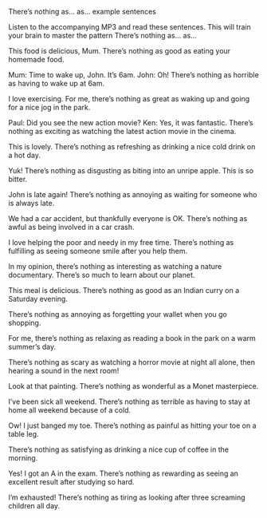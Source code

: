 There’s nothing as... as... example sentences

Listen to the accompanying MP3 and read these sentences. This will train your brain to master the pattern There’s nothing as... as...

This food is delicious, Mum. There’s nothing as good as eating your homemade food.

Mum: Time to wake up, John. It’s 6am.
John: Oh! There’s nothing as horrible as having to wake up at 6am.

I love exercising. For me, there’s nothing as great as waking up and going for a nice jog in the park.

Paul: Did you see the new action movie?
Ken: Yes, it was fantastic. There’s nothing as exciting as watching the latest action movie in the cinema.

This is lovely. There’s nothing as refreshing as drinking a nice cold drink on a hot day.

Yuk! There’s nothing as disgusting as biting into an unripe apple. This is so bitter.

John is late again! There’s nothing as annoying as waiting for someone who is always late.

We had a car accident, but thankfully everyone is OK. There’s nothing as awful as being involved in a car crash.

I love helping the poor and needy in my free time. There’s nothing as fulfilling as seeing someone smile after you help them.

In my opinion, there’s nothing as interesting as watching a nature documentary. There’s so much to learn about our planet.

This meal is delicious. There’s nothing as good as an Indian curry on a Saturday evening.

There’s nothing as annoying as forgetting your wallet when you go shopping.

For me, there’s nothing as relaxing as reading a book in the park on a warm summer’s day.

There’s nothing as scary as watching a horror movie at night all alone, then hearing a sound in the next room!

Look at that painting. There’s nothing as wonderful as a Monet masterpiece.

I’ve been sick all weekend. There’s nothing as terrible as having to stay at home all weekend because of a cold.

Ow! I just banged my toe. There’s nothing as painful as hitting your toe on a table leg.

There’s nothing as satisfying as drinking a nice cup of coffee in the morning.

Yes! I got an A in the exam. There’s nothing as rewarding as seeing an excellent result after studying so hard.

I’m exhausted! There’s nothing as tiring as looking after three screaming children all day.
